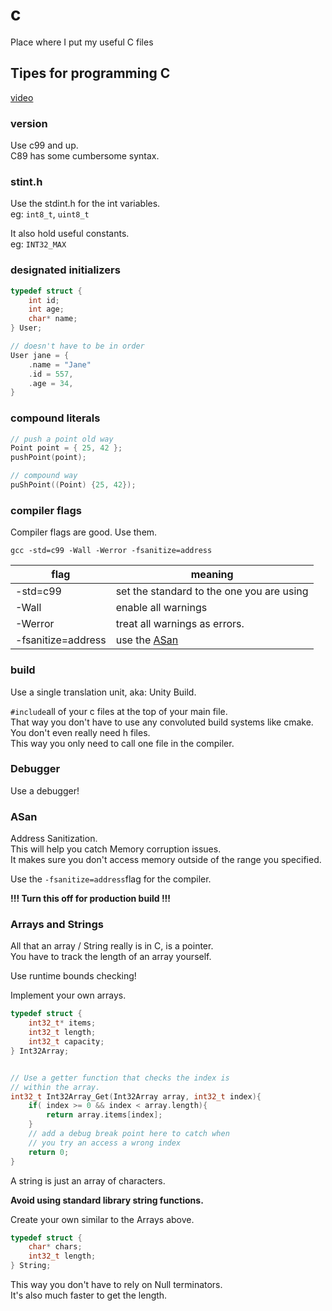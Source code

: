 
# c

Place where I put my useful C files

## Tipes for programming C

[video](https://www.youtube.com/watch?v=9UIIMBqq1D4)

### version

Use c99 and up.  
C89 has some cumbersome syntax.

### stint.h

Use the stdint.h for the int variables.  
eg: `int8_t`, `uint8_t`  

It also hold useful constants.  
eg: `INT32_MAX`

### designated initializers

```C
typedef struct {
    int id;
    int age;
    char* name;
} User;

// doesn't have to be in order
User jane = {
    .name = "Jane"
    .id = 557,
    .age = 34,
}
```

### compound literals

```C
// push a point old way
Point point = { 25, 42 };
pushPoint(point);

// compound way
puShPoint((Point) {25, 42});
```

### compiler flags

Compiler flags are good. Use them.  

`gcc -std=c99 -Wall -Werror -fsanitize=address`  

| flag     | meaning                                   |
|----------|-------------------------------------------|
| -std=c99 | set the standard to the one you are using |
| -Wall    | enable all warnings                       |
| -Werror  | treat all warnings as errors.             |
|-fsanitize=address | use the [ASan](#asan) |


### build

Use a single translation unit, aka: Unity Build.  

`#include`all of your c files at the top of your main file.  
That way you don't have to use any convoluted build systems
like cmake. You don't even really need h files.  
This way you only need to call one file in the compiler.  

### Debugger

Use a debugger!

### ASan

Address Sanitization.  
This will help you catch Memory corruption issues.  
It makes sure you don't access memory outside of the range
you specified.  

Use the `-fsanitize=address`flag for the compiler.  

**!!! Turn this off for production build !!!**

### Arrays and Strings

All that an array / String really is in C, is a pointer.  
You have to track the length of an array yourself.  

Use runtime bounds checking!  

Implement your own arrays.

```C
typedef struct {
    int32_t* items;
    int32_t length;
    int32_t capacity;
} Int32Array;


// Use a getter function that checks the index is
// within the array.
int32_t Int32Array_Get(Int32Array array, int32_t index){
    if( index >= 0 && index < array.length){
        return array.items[index];
    }
    // add a debug break point here to catch when
    // you try an access a wrong index
    return 0;
}
```

A string is just an array of characters.  

**Avoid using standard library string functions.**  

Create your own similar to the Arrays above.  

```C
typedef struct {
    char* chars;
    int32_t length;
} String;
```

This way you don't have to rely on Null terminators.  
It's also much faster to get the length.


